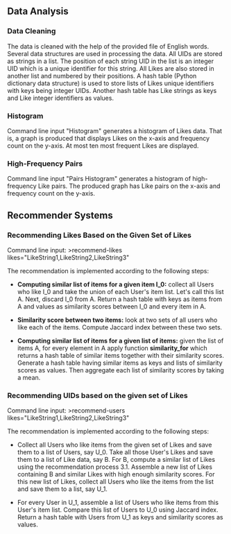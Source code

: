 ## Data Analysis
### Data Cleaning 

The data is cleaned with the help of the provided file of English words. Several data structures are used in processing 
the data. All UIDs are stored as strings in a list. The position of each string UID in the list is an integer UID which is a unique identifier for this string. All Likes are also stored in another list and numbered by their positions. A hash table (Python dictionary data structure) is used to store lists of Likes unique identifiers with keys being integer UIDs. Another hash table has Like strings as keys and Like integer identifiers as values.

### Histogram

Command line input "Histogram" generates a histogram of Likes data. That is, a graph is produced that displays Likes on the x-axis and frequency count on the y-axis. At most ten most frequent Likes are displayed.

### High-Frequency Pairs

Command line input "Pairs Histogram" generates a histogram of high-frequency Like pairs. The produced graph has Like pairs on the x-axis and frequency count on the y-axis.

## Recommender Systems
### Recommending Likes Based on the Given Set of Likes

Command line input:
      >recommend-likes likes="LikeString1,LikeString2,LikeString3"

The recommendation is implemented according to the following steps:

- **Computing similar list of items for a given item I_0:** collect all Users who like I_0 and
take the union of each User's item list. Let's call this list A. Next, discard I_0 from A. Return
a hash table with keys as items from A and values as similarity scores between I_0 and every
item in A.

- **Similarity score between two items:** look at two sets of all users who like each of the
items. Compute Jaccard index between these two sets.

- **Computing similar list of items for a given list of items:** given the list of items A,
for every element in A apply function **similarity_for** which returns a hash table of similar
items together with their similarity scores. Generate a hash table having similar items as keys 
and lists of similarity scores as values. Then aggregate each list of similarity scores by taking a mean.

### Recommending UIDs based on the given set of Likes

Command line input:
      >recommend-users likes="LikeString1,LikeString2,LikeString3"
      
The recommendation is implemented according to the following steps:

- Collect all Users who like items from the given set of Likes and save them to a list of Users,
say U_0. Take all those User's Likes and save them to a list of Like data, say B. For B,
compute a similar list of Likes using the recommendation process 3.1. Assemble a new list of
Likes containing B and similar Likes with high enough similarity scores. For this new list of
Likes, collect all Users who like the items from the list and save them to a list, say U_1.

- For every User in U_1, assemble a list of Users who like items from this User's item list.
Compare this list of Users to U_0 using Jaccard index. Return a hash table with Users from
U_1 as keys and similarity scores as values.

